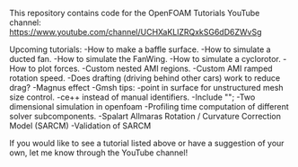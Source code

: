 This repository contains code for the OpenFOAM Tutorials YouTube channel: https://www.youtube.com/channel/UCHXaKLlZRQxkSG6dD6ZWvSg

Upcoming tutorials:
-How to make a baffle surface.
-How to simulate a ducted fan.
-How to simulate the FanWing.
-How to simulate a cyclorotor.
-How to plot forces.
-Custom nested AMI regions.
-Custom AMI ramped rotation speed.
-Does drafting (driving behind other cars) work to reduce drag?
-Magnus effect
-Gmsh tips:
	-point in surface for unstructured mesh size control.
	-ce++ instead of manual identifiers.
	-Include "";
-Two dimensional simulation in openfoam
-Profiling time computation of different solver subcomponents.
-Spalart Allmaras Rotation / Curvature Correction Model (SARCM)
-Validation of SARCM

If you would like to see a tutorial listed above or have a suggestion of your own, let me know through the YouTube channel!